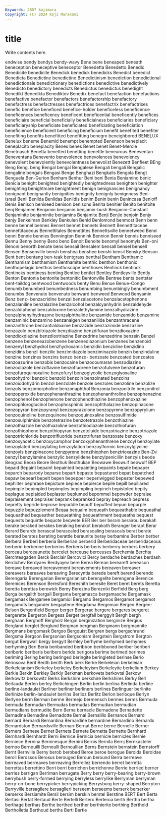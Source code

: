 ```yaml
---
Keywords: 2857 kojimura
Copyright: (C) 2024 Koji Murakami
---
```


# title

Write contents here.



endwise bendy bendys bendy-wavy Bene bene beneaped beneath beneception
beneceptive beneceptor Benedetta Benedetto Benedic Benedicite benedicite Benedick benedick benedicks
Benedict benedict Benedicta Benedictine benedictine Benedictinism benediction benedictional benedictionale benedictionary
benedictions benedictive benedictively Benedicto benedictory benedicts Benedictus benedictus benedight Benedikt
Benedikta Benediktov Benedix benefact benefaction benefactions benefactive benefactor benefactors benefactorship
benefactory benefactress benefactresses benefactrices benefactrix benefactrixes benefic benefice beneficed benefice-holder
beneficeless beneficence beneficences beneficency beneficent beneficential beneficently benefices beneficiaire beneficial
beneficially beneficialness beneficiaries beneficiary beneficiaryship beneficiate beneficiated beneficiating beneficiation beneficience
beneficient beneficing beneficium benefit benefited benefiter benefiting benefits benefitted benefitting
benegro beneighbored BENELUX Benelux beneme Benemid benempt benempted Benenson beneplacit
beneplacito beneplacity Benes benes Benet benet Benet-Mercie Benetnasch Benetta benetted
benetting benettle beneurous Beneventan Beneventana Benevento benevolence benevolences benevolency benevolent
benevolently benevolentness benevolist Benezett Benfleet BEng Beng Beng. beng Bengal
bengal Bengalese Bengali bengali Bengalic bengaline bengals Bengasi Benge Benghazi
Bengkalis Bengola Bengt Benguela Ben-Gurion Benham Benhur Beni beni Benia
Beniamino benic Benicia benight benighted benightedly benightedness benighten benighter benighting
benightmare benightment benign benignancies benignancy benignant benignantly benignities benignity benignly
benignness Beni-israel Benil Benilda Benildas Benildis benim Benin benin Benincasa
Benioff Benis Benisch beniseed benison benisons Benita benitier Benito benitoite
benj Benjamen Benjamin benjamin benjamin-bush Benjamin-Constant Benjaminite benjaminite benjamins Benjamite
Benji Benjie benjoin Benjy benjy Benkelman Benkley Benkulen Benld Benlomond
benmost Benn benn benne bennel bennes Bennet bennet bennets Bennett
Bennettitaceae bennettitaceous Bennettitales Bennettites Bennettsville bennetweed Benni benni Bennie bennies
Bennington Bennink Bennion Bennir bennis benniseed Bennu Benny benny Beno
beno Benoit Benoite benomyl benomyls Ben-oni Benoni benorth benote bens
bensail Bensalem bensall bensel bensell Bensen Bensenville bensh benshea benshee
benshi bensil Bensky Benson Bent bent bentang ben-teak bentgrass benthal
Bentham Benthamic Benthamism benthamism Benthamite benthic benthon benthonic benthopelagic benthos
benthoscope benthoses Bentinck bentinck Bentincks bentiness benting Bentlee bentlet Bentley
Bentleyville Bently Benton Bentonia bentonite bentonitic Bentonville Bentree bents bentstar
bent-taildog bentwood bentwoods benty Benu Benue Benue-Congo benumb benumbed benumbedness
benumbing benumbingly benumbment benumbs Benvenuto benvenuto benward benweed Benwood Benyamin
Benz benz- benzacridine benzal benzalacetone benzalacetophenone benzalaniline benzalazine benzalcohol benzalcyanhydrin
benzaldehyde benzaldiphenyl benzaldoxime benzalethylamine benzalhydrazine benzalphenylhydrazone benzalphthalide benzamide benzamido benzamine
benzaminic benzamino benzanalgen benzanilide benzanthracene benzanthrone benzantialdoxime benzazide benzazimide benzazine
benzazole benzbitriazole benzdiazine benzdifuran benzdioxazine benzdioxdiazine benzdioxtriazine Benzedrine benzedrine benzein
Benzel benzene benzeneazobenzene benzenediazonium benzenes benzenoid benzenyl benzhydrol benzhydroxamic benzidin
benzidine benzidino benzidins benzil benzilic benzimidazole benziminazole benzin benzinduline benzine
benzines benzins benzo benzo- benzoate benzoated benzoates benzoazurine benzobis benzocaine
benzocoumaran benzodiazine benzodiazole benzoflavine benzofluorene benzofulvene benzofuran benzofuroquinoxaline benzofuryl benzoglycolic
benzoglyoxaline benzohydrol benzoic benzoid benzoin benzoinated benzoins benzoiodohydrin benzol benzolate
benzole benzoles benzoline benzolize benzols benzomorpholine benzonaphthol Benzonia benzonitrile benzonitrol
benzoperoxide benzophenanthrazine benzophenanthroline benzophenazine benzophenol benzophenone benzophenothiazine benzophenoxazine benzophloroglucinol benzophosphinic
benzophthalazine benzopinacone benzopyran benzopyranyl benzopyrazolone benzopyrene benzopyrylium benzoquinoline benzoquinone benzoquinoxaline
benzosulfimide benzosulphimide benzotetrazine benzotetrazole benzothiazine benzothiazole benzothiazoline benzothiodiazole benzothiofuran benzothiophene
benzothiopyran benzotoluide benzotriazine benzotriazole benzotrichloride benzotrifluoride benzotrifuran benzoxate benzoxy benzoxyacetic
benzoxycamphor benzoxyphenanthrene benzoyl benzoylate benzoylated benzoylating benzoylation benzoylformic benzoylglycine benzoyls
benzpinacone benzpyrene benzthiophen benztrioxazine Ben-Zvi benzyl benzylamine benzylic benzylidene benzylpenicillin
benzyls beode Beograd Beora Beore Beothuk Beothukan Beowawe Beowulf beowulf
BEP bepaid Bepaint bepaint bepainted bepainting bepaints bepale bepaper beparch
beparody beparse bepart bepaste bepastured bepat bepatched bepaw bepearl bepelt
bepen bepepper beperiwigged bepester bepewed bephilter bephrase bepicture bepiece bepierce
bepile bepill bepillared bepimple bepimpled bepimples bepimpling bepinch bepistoled bepity
beplague beplaided beplaster beplumed bepommel bepowder bepraise bepraisement bepraiser beprank
bepranked bepray bepreach bepress bepretty bepride beprose bepuddle bepuff bepuffed
bepun bepurple bepuzzle bepuzzlement Beqaa bequalm bequeath bequeathable bequeathal bequeathed
bequeather bequeathing bequeathment bequeaths bequest bequests bequirtle bequote beqwete BER
Ber ber berain berairou berakah berake beraked berakes beraking berakot
berakoth Beranger berapt Berar Berard Berardo berascal berascaled berascaling berascals
berat berate berated berates berating berattle beraunite beray berbamine Berber
berber Berbera Berberi berberia Berberian berberid Berberidaceae berberidaceous berberin berberine
berberins Berberis berberis berberry berbers berbery berceau berceaunette bercelet berceuse
berceuses Berchemia Berchta Berchtesgaden Berck Berclair Bercovici Bercy berdache berdaches
berdash Berdichev Berdyaev Berdyayev bere Berea Berean bereareft bereason bereave
bereaved bereavement bereavements bereaven bereaver bereavers bereaves bereaving Berecyntia berede
bereft berend berendo Berengaria Berengarian Berengarianism berengelite berengena Berenice Berenices
Berenson Beresford Bereshith beresite Beret beret berets Beretta beretta berettas
berewick Berey Berezina Berezniki Berfield Berg berg Berga bergalith bergall
Bergama bergamasca bergamasche Bergamask bergamask Bergamee bergamiol Bergamo Bergamos Bergamot
bergamot bergamots bergander bergaptene Bergdama Bergeman Bergen Bergen-Belsen Bergenfield Berger
berger Bergerac bergere bergeres bergeret bergerette Bergeron Bergess Berget bergfall
berggylt Bergh bergh berghaan Berghoff Bergholz Bergin berginization berginize Bergius
Bergland berglet Berglund Bergman bergman Bergmann bergmannite Bergmans bergomask Bergoo
Bergquist Bergren bergs bergschrund Bergsma Bergson Bergsonian Bergsonism Bergstein Bergstrom
Bergton bergut Bergwall bergy bergylt Berhley berhyme berhymed berhymes berhyming
Beri Beria beribanded beribbon beribboned beriber beriberi beriberic beriberis beribers
beride berigora berime berimed berimes beriming Bering bering beringed beringite
beringleted berinse Berio Beriosova Berit Berith berith Berk berk Berke
Berkeleian berkeleian Berkeleianism Berkeley berkeley Berkeleyism Berkeleyite berkelium Berkey Berkie
Berkin Berkley Berkly Berkman berkovets berkovtsi Berkow Berkowitz berkowitz Berks
Berkshire berkshire Berkshires Berky Berl Berlauda Berlen berley Berlichingen Berlin
berlin berlina Berlinda berline berline-landaulet Berliner berliner berliners berlines Berlinguer
berlinite Berlinize berlin-landaulet berlins Berlioz Berlitz Berlon berloque Berlyn Berlyne
berm Berman berme Bermejo bermensch bermes berms Bermuda bermuda Bermudan
Bermudas bermudas Bermudian bermudian bermudians bermudite Bern Berna bernacle Bernadene
Bernadette Bernadina Bernadine Bernadotte Bernal Bernalillo Bernanos Bernard bernard Bernardi
Bernardina Bernardine bernardine Bernardino Bernardo Bernardston Bernardsville Bernarr Bernat Berne
berne Bernelle Berner Berners Bernese Bernet Berneta Bernete Bernetta Bernette
Bernhard Bernhardi Bernhardt Berni Bernice Bernicia bernicle bernicles Bernie Berniece
Bernina Berninesque Bernini Bernis Bernita Bernj Bernkasteler bernoo Bernouilli Bernoulli
Bernoullian Berns Bernstein bernstein Bernstorff Bernt Bernville Berny berob berobed
Beroe beroe berogue Beroida Beroidae beroll Berossos Berosus berouged Beroun
beround Berra berreave berreaved berreaves berreaving Berrellez berrendo berret berretta
berrettas berrettino Berri berri berrichon berrichonne Berrie berried berrier berries
berrigan Berriman berrugate Berry berry berry-bearing berry-brown berrybush berry-formed berrying
berryless berrylike Berryman berryman berry-on-bone berrypicker berrypicking Berrysburg berry-shaped Berryton
Berryville bersagliere bersaglieri berseem berseems berserk berserker berserks Bersiamite Bersil
bersim berskin berstel Berstine BERT Bert Berta Bertasi Bertat Bertaud
Berte Bertelli Bertero Berteroa berth Bertha bertha berthage berthas Berthe
berthed berther berthierite berthing Berthold Bertholletia Berthoud berths Berti Bertie

